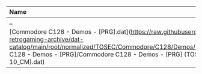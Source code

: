 |Name|Size|
|:---|---:|
|[..](../index.html)|DIR|
|[Commodore C128 - Demos - [PRG].dat](https://raw.githubusercontent.com/open-retrogaming-archive/dat-catalog/main/root/normalized/TOSEC/Commodore/C128/Demos/[PRG]/Commodore C128 - Demos - [PRG]/Commodore C128 - Demos - [PRG] (TOSEC-v2016-01-10_CM).dat)|1420|
